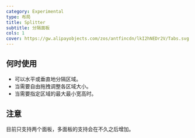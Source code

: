 ```yaml
---
category: Experimental
type: 布局
title: Splitter
subtitle: 分隔面板
cols: 1
cover: https://gw.alipayobjects.com/zos/antfincdn/lkI2hNEDr2V/Tabs.svg
---
```


## 何时使用

- 可以水平或垂直地分隔区域。
- 当需要自由拖拽调整各区域大小。
- 当需要指定区域的最大最小宽高时。

## 注意

目前只支持两个面板，多面板的支持会在不久之后增加。